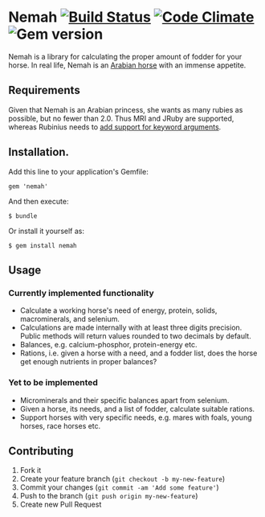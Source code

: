 # Nemah [![Build Status](https://secure.travis-ci.org/Lavinia/Nemah.png)](http://travis-ci.org/Lavinia/Nemah) [![Code Climate](https://codeclimate.com/github/Lavinia/Nemah.png)](https://codeclimate.com/github/Lavinia/Nemah) ![Gem version](https://badge.fury.io/rb/nemah.png)

Nemah is a library for calculating the proper amount of fodder for your horse. In real life, Nemah is an [Arabian horse](http://en.wikipedia.org/wiki/Arabian_horse) with an immense appetite.

## Requirements

Given that Nemah is an Arabian princess, she wants as many rubies as possible, but no fewer than 2.0. Thus MRI and JRuby are supported, whereas Rubinius needs to [add support for keyword arguments](https://github.com/rubinius/rubinius/issues/2669).

## Installation.

Add this line to your application's Gemfile:

    gem 'nemah'

And then execute:

    $ bundle

Or install it yourself as:

    $ gem install nemah

## Usage

### Currently implemented functionality

* Calculate a working horse's need of energy, protein, solids, macrominerals, and selenium.
* Calculations are made internally with at least three digits precision. Public methods will return values rounded to two decimals by default.
* Balances, e.g. calcium-phosphor, protein-energy etc.
* Rations, i.e. given a horse with a need, and a fodder list, does the horse get enough nutrients in proper balances?

### Yet to be implemented

* Microminerals and their specific balances apart from selenium.
* Given a horse, its needs, and a list of fodder, calculate suitable rations.
* Support horses with very specific needs, e.g. mares with foals, young horses, race horses etc.

## Contributing

1. Fork it
2. Create your feature branch (`git checkout -b my-new-feature`)
3. Commit your changes (`git commit -am 'Add some feature'`)
4. Push to the branch (`git push origin my-new-feature`)
5. Create new Pull Request
